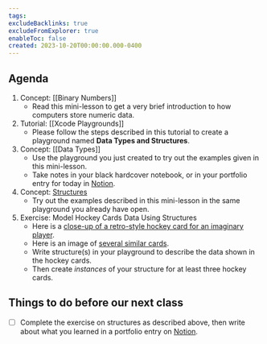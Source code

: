 ```yaml
---
tags:
excludeBacklinks: true
excludeFromExplorer: true
enableToc: false
created: 2023-10-20T00:00:00.000-0400
---
```

## Agenda
1. Concept: [[Binary Numbers]]
	- Read this mini-lesson to get a very brief introduction to how computers store numeric data.
1. Tutorial: [[Xcode Playgrounds]]
	- Please follow the steps described in this tutorial to create a playground named **Data Types and Structures**.
1. Concept: [[Data Types]]
	- Use the playground you just created to try out the examples given in this mini-lesson.
	- Take notes in your black hardcover notebook, or in your portfolio entry for today in [Notion](https://notion.so).
1. Concept: [Structures](https://russellgordon.ca/lcs/2023-24/ics3u/structures.pdf)
	- Try out the examples described in this mini-lesson in the same playground you already have open.
1. Exercise: Model Hockey Cards Data Using Structures
	- Here is a [close-up of a retro-style hockey card for an imaginary player](https://russellgordon.ca/lcs/2023-24/ics3u/retro-75-hockey-card-template.jpg).
	- Here is an image of [several similar cards](https://russellgordon.ca/lcs/2023-24/ics3u/album-of-retro-75-custom-hockey-cards.jpg).
	- Write structure(s) in your playground to describe the data shown in the hockey cards.
	- Then create *instances* of your structure for at least three hockey cards. 

## Things to do before our next class
- [ ] Complete the exercise on structures as described above, then write about what you learned in a portfolio entry on [Notion](https://notion.so).